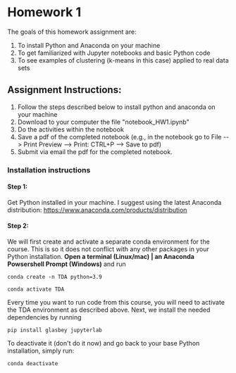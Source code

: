 # Homework 1

The goals of this homework assignment are:
1. To install Python and Anaconda on your machine
2. To get familiarized with Jupyter notebooks and basic Python code
3. To see examples of clustering (k-means in this case) applied to real data sets

## Assignment Instructions:
1. Follow the steps described below to install python and anaconda on your machine
2. Download to your computer the file "notebook_HW1.ipynb"
3. Do the activities within the notebook
4. Save a pdf of the completed notebook (e.g., in the notebook go to File --> Print Preview --> Print: CTRL+P --> Save to pdf)
5. Submit via email the pdf for the completed notebook.


### Installation instructions

#### Step 1:
Get Python installed in your machine. I suggest using the latest Anaconda distribution: https://www.anaconda.com/products/distribution

#### Step 2:
We will first create and activate a separate conda environment for the course. This is so it does not conflict with any other packages in your Python installation. **Open a terminal (Linux/mac) | an Anaconda Powsershell Prompt (Windows)** and run
```
conda create -n TDA python=3.9
```
```
conda activate TDA
```
Every time you want to run code from this course, you will need to activate the TDA environment as described above.
Next, we install the needed dependencies by running
```
pip install glasbey jupyterlab
```

To deactivate it (don't do it now) and go back to your base Python installation, simply run:
```
conda deactivate
```
